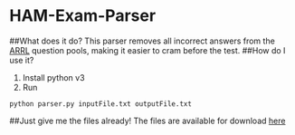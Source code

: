 # HAM-Exam-Parser
##What does it do?
This parser removes all incorrect answers from the [ARRL](http://www.arrl.org/) question pools, making it easier to cram before the test.
##How do I use it?
1. Install python v3
2. Run 
  ```
  python parser.py inputFile.txt outputFile.txt
  ```
##Just give me the files already!
The files are available for download [here](https://github.com/NiftyNico/HAM-Exam-Parser/tree/master/AnswerPools)